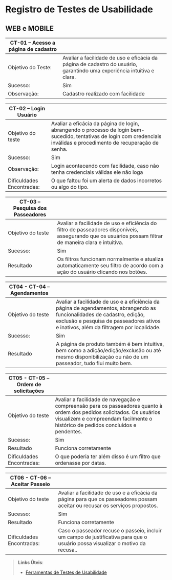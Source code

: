 # Registro de Testes de Usabilidade

## WEB e  MOBILE

 CT-01 – Acesso a página de cadastro ||
| ----------------- | ------------------------------------------------------------- |
|Objetivo do Teste: | Avaliar a facilidade de uso e eficácia da página de cadastro do usuário, garantindo uma experiência intuitiva e clara.                          |
| Sucesso:       | Sim  |  
| Observação:    | Cadastro realizado com facilidade     |

| CT-02 – Login Usuário ||
| ----------------- | ------------------------------------------------------------- |
| Objetivo do teste |Avaliar a eficácia da página de login, abrangendo o processo de login bem-sucedido, tentativas de login com credenciais inválidas e procedimento de recuperação de senha.                          |  
| Sucesso:       | Sim  |  
| Observação:    | Login acontecendo com facilidade, caso não tenha credenciais válidas ele não loga         |
| Dificuldades Encontradas:     |  O que faltou foi um alerta de dados incorretos ou algo do tipo. |


| CT-03 – Pesquisa dos Passeadores  ||
| ----------------- | ------------------------------------------------------------- |
| Objetivo do teste |Avaliar a facilidade de uso e eficiência do filtro de passeadores disponíveis, assegurando que os usuários possam filtrar de maneira clara e intuitiva. |
| Sucesso:       | Sim  |  
| Resultado         | Os filtros funcionam normalmente e  atualiza automaticamente seu filtro de acordo com a ação do usuário clicando nos botões. |

| CT04 - CT-04 – Agendamentos  ||
| ----------------- | ------------------------------------------------------------- |
| Objetivo do teste |Avaliar a facilidade de uso e a eficiência da página de agendamentos, abrangendo as funcionalidades de cadastro, edição, exclusão e pesquisa de passeadores ativos e inativos, além da filtragem por localidade.|
| Sucesso:       | Sim  |  
| Resultado         | A página de produto também é bem intuitiva, bem como a adição/edição/exclusão ou até mesmo disponibilização ou não de um passeador, tudo flui muito bem. |

| CT05 - CT-05 – Ordem de solicitações  ||
| ----------------- | ------------------------------------------------------------- |
| Objetivo do teste |Avaliar a facilidade de navegação e compreensão para os passeadores quanto à ordem dos pedidos solicitados. Os usuários visualizem e compreendam facilmente o histórico de pedidos concluídos e pendentes. |
| Sucesso:       | Sim  |  
| Resultado         | Funciona corretamente 
| Dificuldades Encontradas:   | O que poderia ter além disso é um filtro que ordenasse por datas.|

| CT06 - CT-06 – Aceitar Passeio  ||
| ----------------- | ------------------------------------------------------------- |
| Objetivo do teste | Avaliar a facilidade de uso e a eficácia da página para que os passeadores possam aceitar ou recusar os serviços propostos.|
| Sucesso:       | Sim  |  
| Resultado         | Funciona corretamente |
| Dificuldades Encontradas:   |Caso o passeador recuse o passeio, incluir um campo de justificativa para que o usuário possa visualizar o motivo da recusa..|




> **Links Úteis**:
> - [Ferramentas de Testes de Usabilidade](https://www.usability.gov/how-to-and-tools/resources/templates.html)
